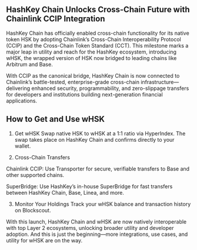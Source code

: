 ## HashKey Chain Unlocks Cross-Chain Future with Chainlink CCIP Integration

HashKey Chain has officially enabled cross-chain functionality for its native token HSK by adopting Chainlink’s Cross-Chain Interoperability Protocol (CCIP) and the Cross-Chain Token Standard (CCT). This milestone marks a major leap in utility and reach for the HashKey ecosystem, introducing wHSK, the wrapped version of HSK now bridged to leading chains like Arbitrum and Base.

With CCIP as the canonical bridge, HashKey Chain is now connected to Chainlink’s battle-tested, enterprise-grade cross-chain infrastructure—delivering enhanced security, programmability, and zero-slippage transfers for developers and institutions building next-generation financial applications.

## How to Get and Use wHSK
1. Get wHSK
Swap native HSK to wHSK at a 1:1 ratio via HyperIndex. The swap takes place on HashKey Chain and confirms directly to your wallet.

2. Cross-Chain Transfers

Chainlink CCIP: Use Transporter for secure, verifiable transfers to Base and other supported chains.

SuperBridge: Use HashKey’s in-house SuperBridge for fast transfers between HashKey Chain, Base, Linea, and more.

3. Monitor Your Holdings
Track your wHSK balance and transaction history on Blockscout.

With this launch, HashKey Chain and wHSK are now natively interoperable with top Layer 2 ecosystems, unlocking broader utility and developer adoption. And this is just the beginning—more integrations, use cases, and utility for wHSK are on the way.
